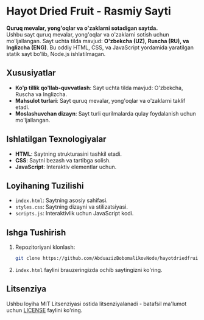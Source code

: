 
# Hayot Dried Fruit - Rasmiy Sayti

**Quruq mevalar, yong'oqlar va o'zaklarni sotadigan saytda.**  
Ushbu sayt quruq mevalar, yong'oqlar va o'zaklarni sotish uchun mo'ljallangan. Sayt uchta tilda mavjud: **O'zbekcha (UZ), Ruscha (RU), va Inglizcha (ENG)**. Bu oddiy HTML, CSS, va JavaScript yordamida yaratilgan statik sayt bo'lib, Node.js ishlatilmagan.

## Xususiyatlar
- **Ko'p tillik qo'llab-quvvatlash**: Sayt uchta tilda mavjud: O'zbekcha, Ruscha va Inglizcha.
- **Mahsulot turlari**: Sayt quruq mevalar, yong'oqlar va o'zaklarni taklif etadi.
- **Moslashuvchan dizayn**: Sayt turli qurilmalarda qulay foydalanish uchun mo'ljallangan.

## Ishlatilgan Texnologiyalar
- **HTML**: Saytning strukturasini tashkil etadi.
- **CSS**: Saytni bezash va tartibga solish.
- **JavaScript**: Interaktiv elementlar uchun.

## Loyihaning Tuzilishi
- `index.html`: Saytning asosiy sahifasi.
- `styles.css`: Saytning dizayni va stilizatsiyasi.
- `scripts.js`: Interaktivlik uchun JavaScript kodi.

## Ishga Tushirish
1. Repozitoriyani klonlash:
   ```bash
   git clone https://github.com/AbduazizBobomalikovNode/hayotdriedfruit.uz
   ```
2. `index.html` faylini brauzeringizda ochib saytingizni ko'ring.

## Litsenziya
Ushbu loyiha MIT Litsenziyasi ostida litsenziyalanadi - batafsil ma'lumot uchun [LICENSE](LICENSE) faylini ko'ring.
